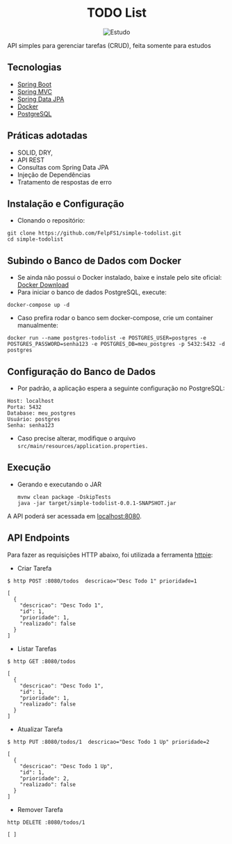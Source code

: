 <h1 align="center">
  TODO List
</h1>

<p align="center">
 <img src="https://img.shields.io/static/v1?label=Tipo&message=Estudo&color=00ff7f&labelColor=000000" alt="Estudo" />
</p>

API simples para gerenciar tarefas (CRUD), feita somente para estudos


## Tecnologias
 
- [Spring Boot](https://spring.io/projects/spring-boot)
- [Spring MVC](https://docs.spring.io/spring-framework/reference/web/webmvc.html)
- [Spring Data JPA](https://spring.io/projects/spring-data-jpa)
- [Docker](https://www.docker.com/products/docker-desktop/)
- [PostgreSQL]([https://dev.mysql.com/downloads/](https://www.postgresql.org/download/))

## Práticas adotadas

- SOLID, DRY,
- API REST
- Consultas com Spring Data JPA
- Injeção de Dependências
- Tratamento de respostas de erro

## Instalação e Configuração
- Clonando o repositório:
```
git clone https://github.com/FelpFS1/simple-todolist.git
cd simple-todolist
```

## Subindo o Banco de Dados com Docker
- Se ainda não possui o Docker instalado, baixe e instale pelo site oficial:
[Docker Download](https://www.docker.com/products/docker-desktop/)
- Para iniciar o banco de dados PostgreSQL, execute:
```
docker-compose up -d
```
- Caso prefira rodar o banco sem docker-compose, crie um container manualmente:
```
docker run --name postgres-todolist -e POSTGRES_USER=postgres -e POSTGRES_PASSWORD=senha123 -e POSTGRES_DB=meu_postgres -p 5432:5432 -d postgres

```
## Configuração do Banco de Dados
 - Por padrão, a aplicação espera a seguinte configuração no PostgreSQL:
```
Host: localhost
Porta: 5432
Database: meu_postgres
Usuário: postgres
Senha: senha123
```
 - Caso precise alterar, modifique o arquivo ```src/main/resources/application.properties.```

## Execução
- Gerando e executando o JAR
  ```
  mvnw clean package -DskipTests
  java -jar target/simple-todolist-0.0.1-SNAPSHOT.jar
  ```

A API poderá ser acessada em [localhost:8080](http://localhost:8080).

## API Endpoints

Para fazer as requisições HTTP abaixo, foi utilizada a ferramenta [httpie](https://httpie.io):

- Criar Tarefa 
```
$ http POST :8080/todos  descricao="Desc Todo 1" prioridade=1

[
  {
    "descricao": "Desc Todo 1",
    "id": 1,
    "prioridade": 1,
    "realizado": false
  }
]
```

- Listar Tarefas
```
$ http GET :8080/todos

[
  {
    "descricao": "Desc Todo 1",
    "id": 1,
    "prioridade": 1,
    "realizado": false
  }
]
```

- Atualizar Tarefa
```
$ http PUT :8080/todos/1  descricao="Desc Todo 1 Up" prioridade=2

[
  {
    "descricao": "Desc Todo 1 Up",
    "id": 1,
    "prioridade": 2,
    "realizado": false
  }
]
```

- Remover Tarefa
```
http DELETE :8080/todos/1

[ ]
```
